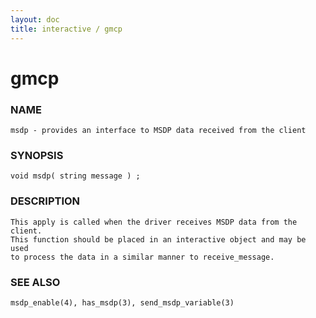 ```yaml
---
layout: doc
title: interactive / gmcp
---
```

# gmcp

### NAME

    msdp - provides an interface to MSDP data received from the client

### SYNOPSIS

    void msdp( string message ) ;

### DESCRIPTION

    This apply is called when the driver receives MSDP data from the client. 
    This function should be placed in an interactive object and may be used 
    to process the data in a similar manner to receive_message.

### SEE ALSO

    msdp_enable(4), has_msdp(3), send_msdp_variable(3)
